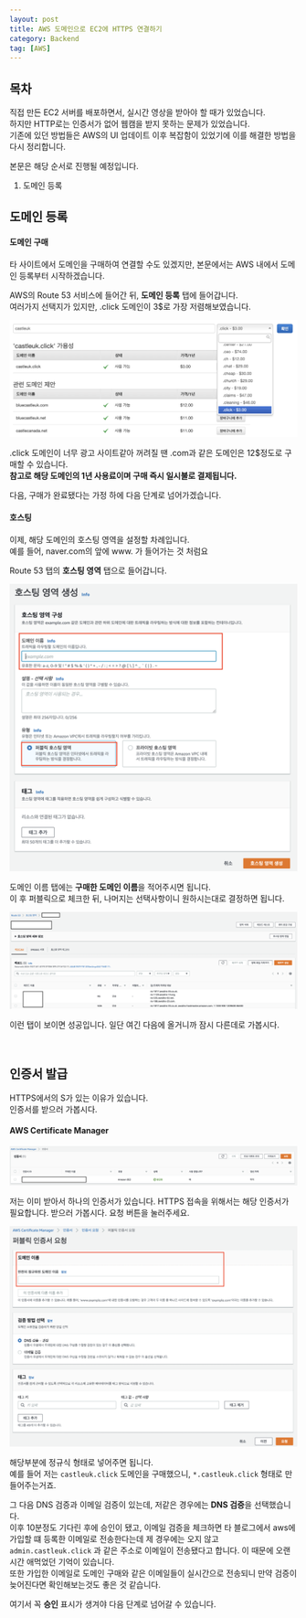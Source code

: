 ```yaml
---
layout: post
title: AWS 도메인으로 EC2에 HTTPS 연결하기
category: Backend
tag: [AWS] 
---
```


## 목차

직접 만든 EC2 서버를 배포하면서, 실시간 영상을 받아야 할 때가 있었습니다.  
하지만 HTTP로는 인증서가 없어 웹캠을 받지 못하는 문제가 있었습니다.  
기존에 있던 방법들은 AWS의 UI 업데이트 이후 복잡함이 있었기에 이를 해결한 방법을 다시 정리합니다.  

본문은 해당 순서로 진행될 예정입니다.  

1. 도메인 등록  



## 도메인 등록

#### 도메인 구매  

타 사이트에서 도메인을 구매하여 연결할 수도 있겠지만, 본문에서는 AWS 내에서 도메인 등록부터 시작하겠습니다.  

AWS의 Route 53 서비스에 들어간 뒤, **도메인 등록** 탭에 들어갑니다.  
여러가지 선택지가 있지만, .click 도메인이 3$로 가장 저렴해보였습니다.  

![](/postimg/AWS/1225_1.png)  

.click 도메인이 너무 광고 사이트같아 꺼려질 땐 .com과 같은 도메인은 12$정도로 구매할 수 있습니다.  
**참고로 해당 도메인의 1년 사용료이며 구매 즉시 일시불로 결제됩니다.**  

다음, 구매가 완료됐다는 가정 하에 다음 단계로 넘어가겠습니다.  

#### 호스팅  

이제, 해당 도메인의 호스팅 영역을 설정할 차례입니다.  
예를 들어, naver.com의 앞에 www. 가 들어가는 것 처럼요  

Route 53 탭의 **호스팅 영역** 탭으로 들어갑니다.  

![](/postimg/AWS/1225_2.png)   

도메인 이름 탭에는 **구매한 도메인 이름**을 적어주시면 됩니다.  
이 후 퍼블릭으로 체크한 뒤, 나머지는 선택사항이니 원하시는대로 결정하면 됩니다.  

![](/postimg/AWS/1225_3.png)  

이런 탭이 보이면 성공입니다. 일단 여긴 다음에 올거니까 잠시 다른데로 가봅시다.  


<br>

## 인증서 발급  

HTTPS에서의 S가 있는 이유가 있습니다.  
인증서를 받으러 가봅시다.  

#### AWS Certificate Manager 

![](/postimg/AWS/1225_4.png)  

저는 이미 받아서 하나의 인증서가 있습니다. HTTPS 접속을 위해서는 해당 인증서가 필요합니다. 받으러 가봅시다. 요청 버튼을 눌러주세요.  

![](/postimg/AWS/1225_5.png)  

해당부분에 정규식 형태로 넣어주면 됩니다.  
예를 들어 저는 `castleuk.click` 도메인을 구매했으니, `*.castleuk.click` 형태로 만들어주는거죠.  

그 다음 DNS 검증과 이메일 검증이 있는데, 저같은 경우에는 **DNS 검증**을 선택했습니다.  
이후 10분정도 기다린 후에 승인이 됐고, 이메일 검증을 체크하면 타 블로그에서 aws에 가입할 떄 등록한 이메일로 전송한다는데 제 경우에는 오지 않고 `admin.castleuk.click` 과 같은 주소로 이메일이 전송됐다고 합니다.  이 때문에 오랜 시간 애먹었던 기억이 있습니다.  
또한 가입한 이메일로 도메인 구매와 같은 이메일들이 실시간으로 전송되니 만약 검증이 늦어진다면 확인해보는것도 좋은 것 같습니다.  

여기서 꼭 **승인** 표시가 생겨야 다음 단계로 넘어갈 수 있습니다.  






